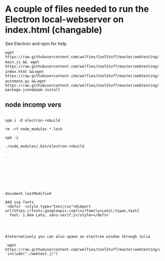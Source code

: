 # A couple of files needed to run the Electron local-webserver on index.html (changable)
See Electron and npm for help


`wget https://raw.githubusercontent.com/wolfiex/CoolStuff/master/webtesting/main.js && `
`wget https://raw.githubusercontent.com/wolfiex/CoolStuff/master/webtesting/index.html &&`
`wget https://raw.githubusercontent.com/wolfiex/CoolStuff/master/webtesting/automate.py &&`
`wget https://raw.githubusercontent.com/wolfiex/CoolStuff/master/webtesting/package.json&&npm install`








## node incomp vers
```

npm i -D electron-rebuild

rm -rf node_modules *.lock

npm -i 

./node_modules/.bin/electron-rebuild


`







document.lastModified

Add svg fonts 
`<defs>  <style type="text/css">@import url(https://fonts.googleapis.com/css?family=Lato);tspan,text{
  font: 1.0em Lato, sans-serif;}</style></defs>`




Aleternatively you can also spawn an electron window through Julia 

`wget https://raw.githubusercontent.com/wolfiex/CoolStuff/master/webtesting/webtest.jl`
`include("./webtest.jl")`
